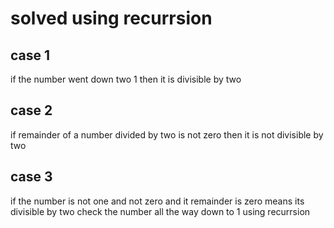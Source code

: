 # solved using recurrsion
## case  1
if the number went down two  1 then it is divisible by two
​
## case 2
if remainder of a number divided by two
is not zero then it is not divisible by two
​
## case 3
if the number is not one and
not zero and it remainder is zero means its divisible
by two check the number all the way down to 1 using recurrsion